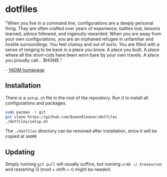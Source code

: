 # dotfiles
"When you live in a command line, configurations are a deeply personal thing. They are often crafted over years of experience, battles lost, lessons learned, advice followed, and ingenuity rewarded. When you are away from your own configurations, you are an orphaned refugee in unfamiliar and hostile surroundings. You feel clumsy and out of sorts. You are filled with a sense of longing to be back in a place you know. A place you built. A place where all the short-cuts have been worn bare by your own travels. A place you proudly call… $HOME."

 \- [YADM homepage](https://yadm.io/)

## Installation
There is a `setup.sh` file in the root of the repository. Run it to install all configurations and packages.
```sh
sudo pacman -S git
git clone https://github.com/QueenEleanor/dotfiles
./dotfiles/setup.sh
```
The `./dotfiles` directory can be removed after installation, since it will be copied at `$HOME`

## Updating
Simply running `git pull` will usually suffice, but running `xrdb ~/.Xresources` and restarting i3 (mod + shift + r) might be needed.

